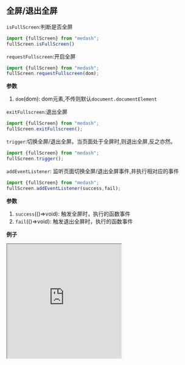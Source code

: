 ## 全屏/退出全屏  
`isFullScreen`:判断是否全屏
```js
import {fullScreen} from "medash";
fullScreen.isFullScreen() 
```  

`requestFullscreen`:开启全屏  
```js
import {fullScreen} from "medash";
fullScreen.requestFullscreen(dom);
```  

**参数**  
1. `dom`(dom): dom元素,不传则默认`document.documentElement`

`exitFullscreen`:退出全屏
```js
import {fullScreen} from "medash";
fullScreen.exitFullscreen();
```


`trigger`:切换全屏/退出全屏。当页面处于全屏时,则退出全屏,反之亦然。 
```js
import {fullScreen} from "medash";
fullScreen.trigger();
```  
 

`addEventListener`: 监听页面切换全屏/退出全屏事件,并执行相对应的事件  
 ```js
import {fullScreen} from "medash";
fullScreen.addEventListener(success,fail);
```


**参数**  
1. `success`(()=>void): 触发全屏时，执行的函数事件  
2. `fail`(()=>void): 触发退出全屏时，执行的函数事件  


**例子**  
<iframe src="https://code.juejin.cn/pen/7103024048703012878" height="300"></iframe>

